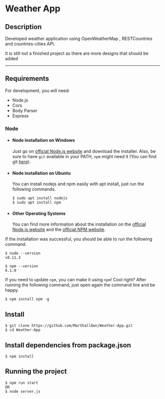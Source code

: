 # Weather App

## Description

Developed weather application using OpenWeatherMap , RESTCountries and countries-cities API.

It is still not a finished project as there are more designs that should be added

---
## Requirements

For development, you will need: 
- Node.js
- Cors
- Body Parser
- Express

### Node
- #### Node installation on Windows

  Just go on [official Node.js website](https://nodejs.org/) and download the installer.
Also, be sure to have `git` available in your PATH, `npm` might need it (You can find git [here](https://git-scm.com/)).

- #### Node installation on Ubuntu

  You can install nodejs and npm easily with apt install, just run the following commands.

      $ sudo apt install nodejs
      $ sudo apt install npm

- #### Other Operating Systems
  You can find more information about the installation on the [official Node.js website](https://nodejs.org/) and the [official NPM website](https://npmjs.org/).

If the installation was successful, you should be able to run the following command.

    $ node --version
    v8.11.3

    $ npm --version
    6.1.0

If you need to update `npm`, you can make it using `npm`! Cool right? After running the following command, just open again the command line and be happy.

    $ npm install npm -g

## Install

    $ git clone https://github.com/MarShallOwn/Weather-App.git
    $ cd Weather-App

## Install dependencies from package.json

    $ npm install

## Running the project

    $ npm run start
    OR
    $ node server.js

